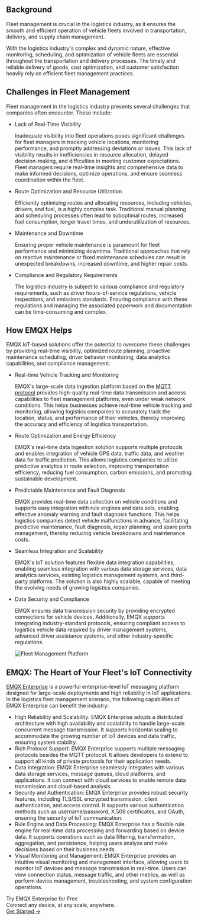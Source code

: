 ## Background

Fleet management is crucial in the logistics industry, as it ensures the smooth and efficient operation of vehicle fleets involved in transportation, delivery, and supply chain management.

With the logistics industry's complex and dynamic nature, effective monitoring, scheduling, and optimization of vehicle fleets are essential throughout the transportation and delivery processes. The timely and reliable delivery of goods, cost optimization, and customer satisfaction heavily rely on efficient fleet management practices.

## Challenges in Fleet Management

Fleet management in the logistics industry presents several challenges that companies often encounter. These include:

- Lack of Real-Time Visibility

  Inadequate visibility into fleet operations poses significant challenges for fleet managers in tracking vehicle locations, monitoring performance, and promptly addressing deviations or issues. This lack of visibility results in inefficiencies in resource allocation, delayed decision-making, and difficulties in meeting customer expectations. Fleet managers require real-time insights and comprehensive data to make informed decisions, optimize operations, and ensure seamless coordination within the fleet.

- Route Optimization and Resource Utilization

  Efficiently optimizing routes and allocating resources, including vehicles, drivers, and fuel, is a highly complex task. Traditional manual planning and scheduling processes often lead to suboptimal routes, increased fuel consumption, longer travel times, and underutilization of resources.

- Maintenance and Downtime

  Ensuring proper vehicle maintenance is paramount for fleet performance and minimizing downtime. Traditional approaches that rely on reactive maintenance or fixed maintenance schedules can result in unexpected breakdowns, increased downtime, and higher repair costs.

- Compliance and Regulatory Requirements

  The logistics industry is subject to various compliance and regulatory requirements, such as driver hours-of-service regulations, vehicle inspections, and emissions standards. Ensuring compliance with these regulations and managing the associated paperwork and documentation can be time-consuming and complex.

## How EMQX Helps

EMQX IoT-based solutions offer the potential to overcome these challenges by providing real-time visibility, optimized route planning, proactive maintenance scheduling, driver behavior monitoring, data analytics capabilities, and compliance management.

- Real-time Vehicle Tracking and Monitoring

  EMQX's large-scale data ingestion platform based on the [MQTT protocol](https://www.emqx.com/en/blog/the-easiest-guide-to-getting-started-with-mqtt) provides high-quality real-time data transmission and access capabilities to fleet management platforms, even under weak network conditions. This helps businesses achieve real-time vehicle tracking and monitoring, allowing logistics companies to accurately track the location, status, and performance of their vehicles, thereby improving the accuracy and efficiency of logistics transportation.

- Route Optimization and Energy Efficiency

  EMQX's real-time data ingestion solution supports multiple protocols and enables integration of vehicle GPS data, traffic data, and weather data for traffic prediction. This allows logistics companies to utilize predictive analytics in route selection, improving transportation efficiency, reducing fuel consumption, carbon emissions, and promoting sustainable development.

- Predictable Maintenance and Fault Diagnosis

  EMQX provides real-time data collection on vehicle conditions and supports easy integration with rule engines and data sets, enabling effective anomaly warning and fault diagnosis functions. This helps logistics companies detect vehicle malfunctions in advance, facilitating predictive maintenance, fault diagnosis, repair planning, and spare parts management, thereby reducing vehicle breakdowns and maintenance costs.

- Seamless Integration and Scalability

  EMQX's IoT solution features flexible data integration capabilities, enabling seamless integration with various data storage services, data analytics services, existing logistics management systems, and third-party platforms. The solution is also highly scalable, capable of meeting the evolving needs of growing logistics companies.

- Data Security and Compliance

  EMQX ensures data transmission security by providing encrypted connections for vehicle devices. Additionally, EMQX supports integrating industry-standard protocols, ensuring compliant access to logistics vehicle data required by driver management systems, advanced driver assistance systems, and other industry-specific regulations.

  ![Fleet Management Platform](https://assets.emqx.com/images/b7c7073f882609c7a2a302dc24cee64a.png)

   

## EMQX: The Heart of Your Fleet's IoT Connectivity

[EMQX Enterprise](https://www.emqx.com/en/products/emqx) is a powerful enterprise-level IoT messaging platform designed for large-scale deployments and high reliability in IoT applications. In the logistics fleet management scenario, the following capabilities of EMQX Enterprise can benefit the industry:

  - High Reliability and Scalability: EMQX Enterprise adopts a distributed architecture with high availability and scalability to handle large-scale concurrent message transmission. It supports horizontal scaling to accommodate the growing number of IoT devices and data traffic, ensuring system stability.
  - Rich Protocol Support: EMQX Enterprise supports multiple messaging protocols besides the MQTT protocol. It allows developers to extend to support all kinds of private protocols for their application needs.
  - Data Integration: EMQX Enterprise seamlessly integrates with various data storage services, message queues, cloud platforms, and applications. It can connect with cloud services to enable remote data transmission and cloud-based analysis.
  - Security and Authentication: EMQX Enterprise provides robust security features, including TLS/SSL encrypted transmission, client authentication, and access control. It supports various authentication methods such as username/password, X.509 certificates, and OAuth, ensuring the security of IoT communication.
  - Rule Engine and Data Processing: EMQX Enterprise has a flexible rule engine for real-time data processing and forwarding based on device data. It supports operations such as data filtering, transformation, aggregation, and persistence, helping users analyze and make decisions based on their business needs.
  - Visual Monitoring and Management: EMQX Enterprise provides an intuitive visual monitoring and management interface, allowing users to monitor IoT devices and message transmission in real-time. Users can view connection status, message traffic, and other metrics, as well as perform device management, troubleshooting, and system configuration operations.

  

<section class="promotion">
    <div>
        Try EMQX Enterprise for Free
      <div class="is-size-14 is-text-normal has-text-weight-normal">Connect any device, at any scale, anywhere.</div>
    </div>
    <a href="https://www.emqx.com/en/try?product=enterprise" class="button is-gradient px-5">Get Started →</a>
</section>
